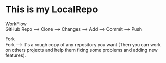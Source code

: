 # This is my LocalRepo

WorkFlow <br>
GitHub Repo --> Clone --> Changes --> Add --> Commit --> Push

Fork <br>
Fork --> It's a rough copy of any repository you want (Then you can work on others projects and help them fixing some problems and adding new features).
